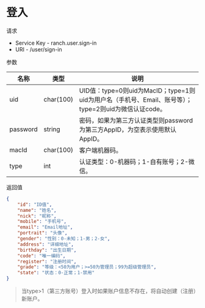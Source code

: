 # 登入

请求
- Service Key - ranch.user.sign-in
- URI - /user/sign-in

参数

|名称|类型|说明|
|---|---|---|
|uid|char(100)|UID值：type=0则uid为MacID；type=1则uid为用户名（手机号、Email、账号等）；type=2则uid为微信认证code。|
|password|string|密码，如果为第三方认证类型则password为第三方AppID，为空表示使用默认AppID。|
|macId|char(100)|客户端机器码。|
|type|int|认证类型：0-机器码；1-自有账号；2-微信。|

返回值
```json
{
    "id": "ID值",
    "name": "姓名",
    "nick": "昵称",
    "mobile": "手机号",
    "email": "Email地址",
    "portrait": "头像",
    "gender": "性别：0-未知；1-男；2-女",
    "address": "详细地址",
    "birthday": "出生日期",
    "code": "唯一编码",
    "register": "注册时间",
    "grade": "等级：<50为用户；>=50为管理员；99为超级管理员",
    "state": "状态：0-正常；1-禁用"
}
```

> 当type>1（第三方账号）登入时如果账户信息不存在，将自动创建（注册）新账户。
